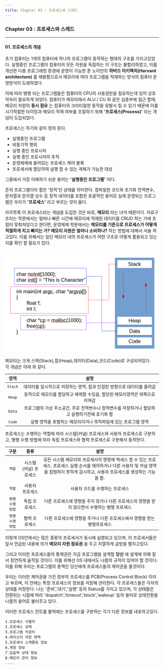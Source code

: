 ```yaml
---
title: Chapter 03 : 프로세스와 스레드
---
```

### Chapter 03 : 프로세스와 스레드
___

#### 01. 프로세스의 개념

초기 컴퓨터는 1개의 컴퓨터에 하나의 프로그램이 동작하는 형태의 구조를 가지고있었다. 실행중인 프로그램이 컴퓨터의 모든 자원을 독점하는 이 구조는 불합리하였고, 이를 개선한 다중 프로그래밍 환경에 운영이 가능한 폰 노이만의 __하버드 아키텍처(Harvard architecture)__ 를 채용함으로서 메모리에 여러 프로그램을 적재하는 방식의 컴퓨터 운영방식이 도래하였다.  

이에 따라 병행 되는 프로그램들은 컴퓨터의 CPU의 사용권한을 점유하는데 있어 상호 약속이 필요하게 되었다. 컴퓨터가 메모리에서 ALU / CU 와 같은 심층부에 접근 할때, 메모리 자원의 __동시 점유__ 는 컴퓨터의 크리티컬한 동작을 유발시 킬 수 있기 때문에 이를 시기적절한 타이밍과 메모리 적재 여부를 조절하기 위해 __'프로세스(Process)'__ 라는 개념이 도입되었다.  

프로세스는 하기와 같이 정의 된다.

- 실행중인 프로그램
- 비동기적 행위
- 실행 중인 프로시저
- 실행 중인 프로시저의 추적
- 운영체제에 들어있는 프로세스 제어 블록
- 프로세서에 할당하여 실행 할 수 있는 개체가 가능한 대상

그중에서 가장 이해하기 쉬운 용어는 __'실행중인 프로그램'__ 이다.  

흔히 프로그램이라 함은 '정적'인 상태를 의미한다. 컴파일한 코드와 초기화 전역변수, 문자열과 문자열 상수 등 정적 데이터를 포함한 포괄적인 용어로 실제 운영되는 프로그램은 우리가 __'프로세스'__ 라고 부르는 것이 옳다.  

아무쪼록 이 프로세스라는 개념을 도입한 것은 바로, __메모리__ 라는 녀석 때문이다. 자료구조라는 학문에서는 얼마나 빠른 시간에 메모리에 적재된 데이터를 CRUD 하는 가에 초점이 맞춰져있다고 한다면, 운영체제 학문에서는 __메모리를 기준으로 프로세스가 어떻게 적절하게 치고 빠지는 가? 메모리 자원은 얼마나 소비하나?__ 하는 방법에 대해서 서술 하고있다. 이를 위해서는 일단 메모리 내의 프로세스가 어떤 구조로  어떻게 활용되고 있는지를 확인 할 필요가 있다.  

![Relation](https://github.com/gwkim9444/gwkim9444.github.io/blob/master/_posts/picture/memory.png?raw=true)  

메모리는 크게 스택(Stack),힙(Heap),데이터(Data),코드(Code)로 구성되어있다.  
각 개념은 아래 와 같다.

| 영역 | 설명 |
| :--------: | :--------: | 
|`Stack` | 데이터를 일시적으로 저장하는 영역, 힙과 인접한 방향으로 데이터를 올려감 | 
|`Heap`|동적으로 메모리를 할당하고 해제할 수있음, 할당된 메모리영역은 위쪽으로 커져감| 
|`Data`|프로그램의 가상 주소공간, 주로 전역변수나 정적변수를 저장하거나 할당하고 실행하기전에 초기화 함| 
|`Code`|실행 영역을 포함하는 메모리이거나 목적파일에 있는 프로그램 영역| 


프로세스는 수행하는 역할에 따라 시스템(커널) 프로세스와 사용자 프로세스로 구분하고, 병행 수행 방법에 따라 독립 프로세스와 협력 프로세스로 구분해서 동작한다.

| 구분 | 종류 | 설명 |
| :--------: | :--------: | :--------:|
|`역할`| 시스템(커널) 프로세스 | 모든 시스템 메모리와 프로세서의 명령에 엑세스 할 수 있는 프로세스. 프로세스 실행 순서를 제어하거나 다른 사용자 및 커널 영역을 침범하지 못하게 감시하고, 사용자 프로세스를 생성하는 기능을 함. |
|`역할`| 사용자 프로세스 | 사용자 코드를 수행하는 프로세스 |
|`병행 수행 방법`| 독립 프로세스 | 다른 프로세스에 영향을 주지 않거나 다른 프로세스의 영향을 받지 않으면서 수행하는 병행 프로세스 |
|`병행 수행 방법`| 협력 프로세스 | 다른 프로세스에 영향을 주거나 다른 프로세스에서 영향을 받는 병행프로세스 |
  

이렇게 OS안에서는 많은 종류의 프로세서가 동시에 실행되고 있으며, 이 프로세서들은 앞서 언급된 내용에 의거 __메모리 자원 점유권__ 을 두고 치열하게 공방을 펼치고있다.  

그리고 이러한 프로세스들의 통제권은 지금 프로그램을 설계할 __당신__ 에 설계에 의해 질서 정연하게 움직일 것이다. 이를 위해선 OS 내에서도 나름의 규칙이 있어야 할 것이다. 이를 위해 우리는 프로그램의 총책인 당신에게 프로세스들의 제어권을 줄것이다.  

우리는 이러한 제어권을 가진 장부의 프로세스를 PCB(Process Control Block) 이라고 부르며, 이 안에는 특정 프로세스의 정보를 저장해 관리한다. 각 프로세스들은 각자의 상태를 저장한다. 나는 '준비','대기','실행' 등의 Status를 가지고 있으며, 각 상태들은 전환되는 시점에 따라 'dispatch','timeout','block','wakeup' 등의 용어로 상태전환을 나름의 용어로 불러주고 있다.  

이러한 프로세스 컨트롤 블럭에는 프로세스를 구분하는 각기 다른 정보를 내포하고있다.

    1.프로세스 식별자
    2.프로세스 상태
    3.프로그램 카운터
    4.레지스터 저장 영역
    5.프로세서 스케줄링 정보
    6.계정 정보
    7.입출력 상태 정보
    8.메모리 관리 정보
    ....




